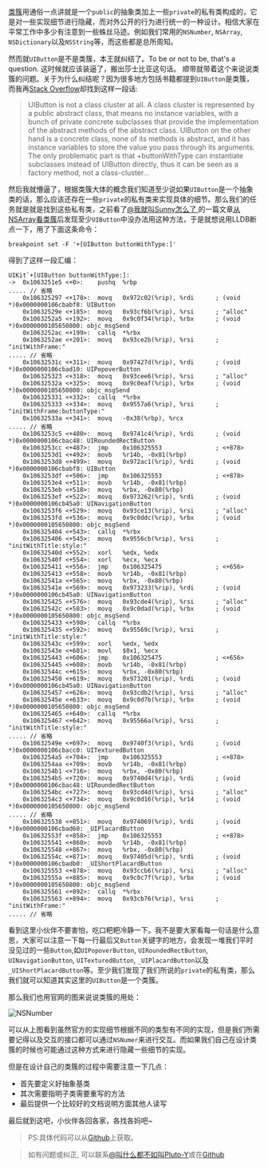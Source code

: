 [类簇](https://developer.apple.com/library/content/documentation/General/Conceptual/CocoaEncyclopedia/ClassClusters/ClassClusters.html#//apple_ref/doc/uid/TP40010810-CH4-SW1)用通俗一点讲就是一个`public`的抽象类加上一些`private`的私有类构成的，它是对一些实现细节进行隐藏，而对外公开的行为进行统一的一种设计。相信大家在平常工作中多少有注意到一些蛛丝马迹。例如我们常用的`NSNumber`, `NSArray`, `NSDictionary`以及`NSString`等，而这些都是总所周知。

然而就`UIButton`是不是类簇，本王就纠结了。To be or not to be, that's a question. 这时候就应该装逼了，搬出莎士比亚这句话。 顺带就带着这个来说说类簇的问题。关于为什么纠结呢？因为很多地方包括书籍都提到`UIButton`是类簇，而我再[Stack Overflow](http://stackoverflow.com/questions/5045672/create-uibutton-subclass)却找到这样一段话:

> UIButton is not a class cluster at all. A class cluster is represented by a public abstract class, that means no instance variables, with a bunch of private concrete subclasses that provide the implementation of the abstract methods of the abstract class. UIButton on the other hand is a concrete class, none of its methods is abstract, and it has instance variables to store the value you pass through its arguments. The only problematic part is that +buttonWithType can instantiate subclasses instead of UIButton directly, thus it can be seen as a factory method, not a class-cluster...

然后我就懵逼了，根据类簇大体的概念我们知道至少说如果`UIButton`是一个抽象类的话，那么应该还存在一些`private`的私有类来实现具体的细节。那么我们的任务就是就是找到这些私有类，之前看了[@我就叫Sunny怎么了 ](http://weibo.com/u/1364395395?topnav=1&wvr=6&topsug=1)的一篇文章[从NSArray看类簇](http://blog.sunnyxx.com/2014/12/18/class-cluster/)后发现至少`UIButton`中没办法用这种方法，于是就想说用LLDB断点一下，用了下面这条命令：

```
breakpoint set -F '+[UIButton buttonWithType:]'
```

得到了这样一段汇编：

```
UIKit`+[UIButton buttonWithType:]:
->  0x1063251e5 <+0>:    pushq  %rbp
..... // 省略
    0x106325297 <+178>:  movq   0x972c02(%rip), %rdi      ; (void *)0x0000000106cbabf8: UIButton
    0x10632529e <+185>:  movq   0x93cf6b(%rip), %rsi      ; "alloc"
    0x1063252a5 <+192>:  movq   0x9c0f34(%rip), %rbx      ; (void *)0x0000000105650800: objc_msgSend
    0x1063252ac <+199>:  callq  *%rbx
    0x1063252ae <+201>:  movq   0x93ce2b(%rip), %rsi      ; "initWithFrame:"
..... // 省略
    0x10632531c <+311>:  movq   0x97427d(%rip), %rdi      ; (void *)0x0000000106cbad10: UIPopoverButton
    0x106325323 <+318>:  movq   0x93cee6(%rip), %rsi      ; "alloc"
    0x10632532a <+325>:  movq   0x9c0eaf(%rip), %rbx      ; (void *)0x0000000105650800: objc_msgSend
    0x106325331 <+332>:  callq  *%rbx
    0x106325333 <+334>:  movq   0x9557a6(%rip), %rsi      ; "initWithFrame:buttonType:"
    0x10632533a <+341>:  movq   -0x38(%rbp), %rcx
..... // 省略
    0x1063253c5 <+480>:  movq   0x9741c4(%rip), %rdi      ; (void *)0x0000000106cbac48: UIRoundedRectButton
    0x1063253cc <+487>:  jmp    0x106325553               ; <+878>
    0x1063253d1 <+492>:  movb   %r14b, -0x81(%rbp)
    0x1063253d8 <+499>:  movq   0x972ac1(%rip), %rdi      ; (void *)0x0000000106cbabf8: UIButton
    0x1063253df <+506>:  jmp    0x106325553               ; <+878>
    0x1063253e4 <+511>:  movb   %r14b, -0x81(%rbp)
    0x1063253eb <+518>:  movq   %rbx, -0x80(%rbp)
    0x1063253ef <+522>:  movq   0x973262(%rip), %rdi      ; (void *)0x0000000106cb45a0: UINavigationButton
    0x1063253f6 <+529>:  movq   0x93ce13(%rip), %rsi      ; "alloc"
    0x1063253fd <+536>:  movq   0x9c0ddc(%rip), %rbx      ; (void *)0x0000000105650800: objc_msgSend
    0x106325404 <+543>:  callq  *%rbx
    0x106325406 <+545>:  movq   0x9556cb(%rip), %rsi      ; "initWithTitle:style:"
    0x10632540d <+552>:  xorl   %edx, %edx
    0x10632540f <+554>:  xorl   %ecx, %ecx
    0x106325411 <+556>:  jmp    0x106325475               ; <+656>
    0x106325413 <+558>:  movb   %r14b, -0x81(%rbp)
    0x10632541a <+565>:  movq   %rbx, -0x80(%rbp)
    0x10632541e <+569>:  movq   0x973233(%rip), %rdi      ; (void *)0x0000000106cb45a0: UINavigationButton
    0x106325425 <+576>:  movq   0x93cde4(%rip), %rsi      ; "alloc"
    0x10632542c <+583>:  movq   0x9c0dad(%rip), %rbx      ; (void *)0x0000000105650800: objc_msgSend
    0x106325433 <+590>:  callq  *%rbx
    0x106325435 <+592>:  movq   0x95569c(%rip), %rsi      ; "initWithTitle:style:"
    0x10632543c <+599>:  xorl   %edx, %edx
    0x10632543e <+601>:  movl   $0x1, %ecx
    0x106325443 <+606>:  jmp    0x106325475               ; <+656>
    0x106325445 <+608>:  movb   %r14b, -0x81(%rbp)
    0x10632544c <+615>:  movq   %rbx, -0x80(%rbp)
    0x106325450 <+619>:  movq   0x973201(%rip), %rdi      ; (void *)0x0000000106cb45a0: UINavigationButton
    0x106325457 <+626>:  movq   0x93cdb2(%rip), %rsi      ; "alloc"
    0x10632545e <+633>:  movq   0x9c0d7b(%rip), %rbx      ; (void *)0x0000000105650800: objc_msgSend
    0x106325465 <+640>:  callq  *%rbx
    0x106325467 <+642>:  movq   0x95566a(%rip), %rsi      ; "initWithTitle:style:"
..... // 省略
    0x10632549e <+697>:  movq   0x9740f3(%rip), %rdi      ; (void *)0x0000000106cbacc0: UITexturedButton
    0x1063254a5 <+704>:  jmp    0x106325553               ; <+878>
    0x1063254aa <+709>:  movb   %r14b, -0x81(%rbp)
    0x1063254b1 <+716>:  movq   %rbx, -0x80(%rbp)
    0x1063254b5 <+720>:  movq   0x9740d4(%rip), %rdi      ; (void *)0x0000000106cbac48: UIRoundedRectButton
    0x1063254bc <+727>:  movq   0x93cd4d(%rip), %rsi      ; "alloc"
    0x1063254c3 <+734>:  movq   0x9c0d16(%rip), %r14      ; (void *)0x0000000105650800: objc_msgSend
..... // 省略
    0x106325538 <+851>:  movq   0x974069(%rip), %rdi      ; (void *)0x0000000106cbad60: _UIPlacardButton
    0x10632553f <+858>:  jmp    0x106325553               ; <+878>
    0x106325541 <+860>:  movb   %r14b, -0x81(%rbp)
    0x106325548 <+867>:  movq   %rbx, -0x80(%rbp)
    0x10632554c <+871>:  movq   0x97405d(%rip), %rdi      ; (void *)0x0000000106cbadb0: _UIShortPlacardButton
    0x106325553 <+878>:  movq   0x93ccb6(%rip), %rsi      ; "alloc"
    0x10632555a <+885>:  movq   0x9c0c7f(%rip), %rbx      ; (void *)0x0000000105650800: objc_msgSend
    0x106325561 <+892>:  callq  *%rbx
    0x106325563 <+894>:  movq   0x93cb76(%rip), %rsi      ; "initWithFrame:"
..... // 省略
```

看到这里小伙伴不要害怕，吃口粑粑冷静一下。我不是要大家看每一句话是什么意思，大家可以注意一下每一行最后又`Button`关键字的地方，会发现一堆我们平时没见过的一些`Button`,如`UIPopoverButton`, `UIRoundedRectButton`, `UINavigationButton`, `UITexturedButton`, `_UIPlacardButton`以及`_UIShortPlacardButton`等。至少我们发现了我们所说的`private`的私有类，那么我们就可以知道其实这里的`UIButton`是一个类簇。

那么我们也用官网的图来说说类簇的用处：

![NSNumber](https://developer.apple.com/library/content/documentation/General/Conceptual/CocoaEncyclopedia/Art/cluster3.gif)

可以从上图看到虽然官方的实现细节根据不同的类型有不同的实现，但是我们所需要记得以及交互的接口都可以通过`NSNumer`来进行交互。而如果我们自己在设计类簇的时候也可能通过这种方式来进行隐藏一些细节的实现。

但是在设计自己的类簇的过程中需要注意一下几点：

* 首先要定义好抽象基类
* 其次需要指明子类需要重写的方法
* 最后提供一个比较好的文档说明方面其他人读写

最后就到这吧，小伙伴各回各家，各找各妈吧~

> PS:具体代码可以从[Github](https://github.com/NSCookies)上获取。

> 如有问题或纠正, 可以联系[@叫什么都不如叫Pluto-Y](http://weibo.com/plutoy0504)或在[Github](https://github.com/NSCookies)